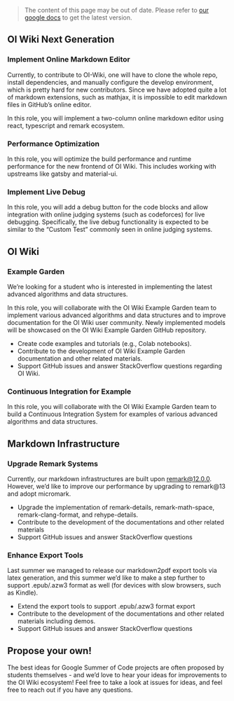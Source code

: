 
> The content of this page may be out of date. Please refer to [our google docs](https://docs.google.com/document/d/1YI1S66dQcrgCK0q7J5JHC3r3UTjQYurSO-dvBuxeMnQ) to get the latest version.

## OI Wiki Next Generation

### Implement Online Markdown Editor

Currently, to contribute to OI-Wiki, one will have to clone the whole repo, install dependencies, and manually configure the develop environment, which is pretty hard for new contributors. Since we have adopted quite a lot of markdown extensions, such as mathjax, it is impossible to edit markdown files in GitHub’s online editor.

In this role, you will implement a two-column online markdown editor using react, typescript and remark ecosystem.

### Performance Optimization

In this role, you will optimize the build performance and runtime performance for the new frontend of OI Wiki. This includes working with upstreams like gatsby and material-ui.

### Implement Live Debug

In this role, you will add a debug button for the code blocks and allow integration with online judging systems (such as codeforces) for live debugging. Specifically, the live debug functionality is expected to be similar to the “Custom Test” commonly seen in online judging systems.

## OI Wiki

### Example Garden

We’re looking for a student who is interested in implementing the latest advanced algorithms and data structures.

In this role, you will collaborate with the OI Wiki Example Garden team to implement various advanced algorithms and data structures and to improve documentation for the OI Wiki user community. Newly implemented models will be showcased on the OI Wiki Example Garden GitHub repository.

- Create code examples and tutorials (e.g., Colab notebooks).
- Contribute to the development of OI Wiki Example Garden documentation and other related materials.
- Support GitHub issues and answer StackOverflow questions regarding OI Wiki.

### Continuous Integration for Example

In this role, you will collaborate with the OI Wiki Example Garden team to build a Continuous Integration System for examples of various advanced algorithms and data structures.

## Markdown Infrastructure

### Upgrade Remark Systems

Currently, our markdown infrastructures are built upon remark@12.0.0. However, we’d like to improve our performance by upgrading to remark@13 and adopt micromark.

- Upgrade the implementation of remark-details, remark-math-space, remark-clang-format, and rehype-details.
- Contribute to the development of the documentations and other related materials
- Support GitHub issues and answer StackOverflow questions

### Enhance Export Tools

Last summer we managed to release our markdown2pdf export tools via latex generation, and this summer we’d like to make a step further to support .epub/.azw3 format as well (for devices with slow browsers, such as Kindle).

- Extend the export tools to support .epub/.azw3 format export
- Contribute to the development of the documentations and other related materials including demos.
- Support GitHub issues and answer StackOverflow questions

## Propose your own!

The best ideas for Google Summer of Code projects are often proposed by students themselves - and we’d love to hear your ideas for improvements to the OI Wiki ecosystem! Feel free to take a look at issues for ideas, and feel free to reach out if you have any questions.

